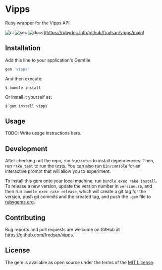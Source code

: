 # Vipps

Ruby wrapper for the Vipps API.

![ci](https://github.com/frodsan/vipps/actions/workflows/ci.yml/badge.svg)
![sec](https://github.com/frodsan/vipps/actions/workflows/sec.yml/badge.svg)
![docs](http://img.shields.io/badge/yard-docs-blue.svg)](https://rubydoc.info/github/frodsan/vipps/main)

## Installation

Add this line to your application's Gemfile:

```ruby
gem 'vipps'
```

And then execute:

    $ bundle install

Or install it yourself as:

    $ gem install vipps

## Usage

TODO: Write usage instructions here.

## Development

After checking out the repo, run `bin/setup` to install dependencies. Then, run `rake test` to run the tests. You can also run `bin/console` for an interactive prompt that will allow you to experiment.

To install this gem onto your local machine, run `bundle exec rake install`. To release a new version, update the version number in `version.rb`, and then run `bundle exec rake release`, which will create a git tag for the version, push git commits and the created tag, and push the `.gem` file to [rubygems.org](https://rubygems.org).

## Contributing

Bug reports and pull requests are welcome on GitHub at https://github.com/frodsan/vipps.

## License

The gem is available as open source under the terms of the [MIT License](https://opensource.org/licenses/MIT).
